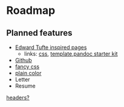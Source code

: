 # Roadmap

## Planned features

- [Edward Tufte inspired pages](http://htmlpreview.github.io/?https://github.com/nogginfuel/envisioned-css/blob/master/index.html)
  - links: [css](https://github.com/nogginfuel/envisioned-css), [template](https://github.com/eddelbuettel/tint),[pandoc starter kit](https://github.com/jez/tufte-pandoc-css)
- [Github](https://gist.github.com/dashed/6714393)
- [fancy css](https://gist.github.com/killercup/5917178)
- [plain color](http://s3.jfh.me/css/john-full.css)
- Letter
- Resume


[headers?](https://devilgate.org/blog/2012/07/02/tip-using-pandoc-to-create-truly-standalone-html-files/)
